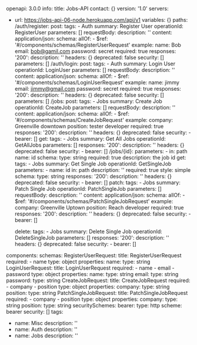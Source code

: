 openapi: 3.0.0
info:
  title: Jobs-API
  contact: {}
  version: '1.0'
servers:
- url: https://jobs-api-06-node.herokuapp.com/api/v1
  variables: {}
paths:
  /auth/register:
    post:
      tags:
      - Auth
      summary: Register User
      operationId: RegisterUser
      parameters: []
      requestBody:
        description: ''
        content:
          application/json:
            schema:
              allOf:
              - $ref: '#/components/schemas/RegisterUserRequest'
            example:
              name: Bob
              email: bob@gamil.com
              password: secret
        required: true
      responses:
        '200':
          description: ''
          headers: {}
      deprecated: false
      security: []
    parameters: []
  /auth/login:
    post:
      tags:
      - Auth
      summary: Login User
      operationId: LoginUser
      parameters: []
      requestBody:
        description: ''
        content:
          application/json:
            schema:
              allOf:
              - $ref: '#/components/schemas/LoginUserRequest'
            example:
              name: jimmy
              email: jimmy@gmail.com
              password: secret
        required: true
      responses:
        '200':
          description: ''
          headers: {}
      deprecated: false
      security: []
    parameters: []
  /jobs:
    post:
      tags:
      - Jobs
      summary: Create Job
      operationId: CreateJob
      parameters: []
      requestBody:
        description: ''
        content:
          application/json:
            schema:
              allOf:
              - $ref: '#/components/schemas/CreateJobRequest'
            example:
              company: Greenville downtown
              position: tester developer
        required: true
      responses:
        '200':
          description: ''
          headers: {}
      deprecated: false
      security:
      - bearer: []
    get:
      tags:
      - Jobs
      summary: Get All Jobs
      operationId: GetAllJobs
      parameters: []
      responses:
        '200':
          description: ''
          headers: {}
      deprecated: false
      security:
      - bearer: []
  /jobs/{id}:
    parameters:
      - in: path
        name: id
        schema:
          type: string
        required: true
        description: the job id
    get:
      tags:
      - Jobs
      summary: Get Single Job
      operationId: GetSingleJob
      parameters:
      - name: id
        in: path
        description: ''
        required: true
        style: simple
        schema:
          type: string
      responses:
        '200':
          description: ''
          headers: {}
      deprecated: false
      security:
      - bearer: []
    patch:
      tags:
      - Jobs
      summary: Patch Single Job
      operationId: PatchSingleJob
      parameters: []
      requestBody:
        description: ''
        content:
          application/json:
            schema:
              allOf:
              - $ref: '#/components/schemas/PatchSingleJobRequest'
            example:
              company: Greenville Uptown
              position: Reach developer
        required: true
      responses:
        '200':
          description: ''
          headers: {}
      deprecated: false
      security:
      - bearer: []

    delete:
      tags:
      - Jobs
      summary: Delete Single Job
      operationId: DeleteSingleJob
      parameters: []
      responses:
        '200':
          description: ''
          headers: {}
      deprecated: false
      security:
      - bearer: []

components:
  schemas:
    RegisterUserRequest:
      title: RegisterUserRequest
      required:
      - name
      type: object
      properties:
        name:
          type: string
    LoginUserRequest:
      title: LoginUserRequest
      required:
      - name
      - email
      - password
      type: object
      properties:
        name:
          type: string
        email:
          type: string
        password:
          type: string
    CreateJobRequest:
      title: CreateJobRequest
      required:
      - company
      - position
      type: object
      properties:
        company:
          type: string
        position:
          type: string
    PatchSingleJobRequest:
      title: PatchSingleJobRequest
      required:
      - company
      - position
      type: object
      properties:
        company:
          type: string
        position:
          type: string
  securitySchemes:
    bearer:
      type: http
      scheme: bearer
security: []
tags:
- name: Misc
  description: ''
- name: Auth
  description: ''
- name: Jobs
  description: ''